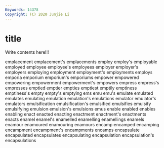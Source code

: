 ```yaml
---
Keywords: 14378
Copyright: (C) 2020 Junjie Li
---
```


# title

Write contents here!!!
 
emplacement 
emplacement's 
emplacements 
employ
employ's 
employable 
employed 
employee 
employee's 
employees 
employer 
employer's 
employers 
employing
employment 
employment's 
employments 
employs 
emporia 
emporium 
emporium's 
emporiums 
empower 
empowered
empowering 
empowerment 
empowerment's 
empowers 
empress 
empress's 
empresses 
emptied 
emptier 
empties
emptiest 
emptily 
emptiness 
emptiness's 
empty 
empty's 
emptying 
ems 
emu 
emu's
emulate 
emulated 
emulates 
emulating 
emulation 
emulation's 
emulations 
emulator 
emulator's 
emulators
emulsification 
emulsification's 
emulsified 
emulsifies 
emulsify 
emulsifying 
emulsion 
emulsion's 
emulsions 
emus
enable 
enabled 
enables 
enabling 
enact 
enacted 
enacting 
enactment 
enactment's 
enactments
enacts 
enamel 
enamel's 
enamelled 
enamelling 
enamellings 
enamels 
enamour 
enamoured 
enamouring
enamours 
encamp 
encamped 
encamping 
encampment 
encampment's 
encampments 
encamps 
encapsulate 
encapsulated
encapsulates 
encapsulating 
encapsulation 
encapsulation's 
encapsulations 
